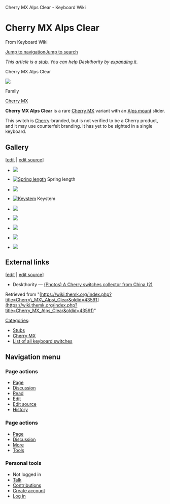 Cherry MX Alps Clear - Keyboard Wiki

Cherry MX Alps Clear
====================

From Keyboard Wiki 

[Jump to navigation](https://wiki.themk.org/index.php/Cherry_MX_Alps_Clear#column-one)[Jump to search](https://wiki.themk.org/index.php/Cherry_MX_Alps_Clear#searchInput)

*This article is a [stub](https://wiki.themk.org/index.php/Deskthority:stub "Deskthority:stub"). You can help Deskthority by [expanding it](https://wiki.themk.org/index.php?title=Cherry_MX_Alps_Clear&action=edit).*

Cherry MX Alps Clear

[![](https://wiki.themk.org/images/thumb/7/79/Cherry_MX_Alps_Clear-cropped.jpg/500px-Cherry_MX_Alps_Clear-cropped.jpg)](https://wiki.themk.org/index.php/File:Cherry_MX_Alps_Clear-cropped.jpg)

Family

[Cherry MX](https://wiki.themk.org/index.php/Cherry_MX "Cherry MX")

**Cherry MX Alps Clear** is a rare [Cherry MX](https://wiki.themk.org/index.php/Cherry_MX "Cherry MX") variant with an [Alps mount](https://wiki.themk.org/index.php/Alps_mount "Alps mount") slider.

This switch is [Cherry](https://wiki.themk.org/index.php/Cherry "Cherry")\-branded, but is not verified to be a Cherry product, and it may use counterfeit branding. It has yet to be sighted in a single keyboard.

Gallery
-------

\[[edit](https://wiki.themk.org/index.php?title=Cherry_MX_Alps_Clear&veaction=edit&section=1 "Edit section: Gallery") | [edit source](https://wiki.themk.org/index.php?title=Cherry_MX_Alps_Clear&action=edit&section=1 "Edit section's source code: Gallery")\]

*   [![](https://wiki.themk.org/images/thumb/8/8d/Cherry_MX_Alps_Clear.jpg/280px-Cherry_MX_Alps_Clear.jpg)](https://wiki.themk.org/index.php/File:Cherry_MX_Alps_Clear.jpg) 
    
*   [![Spring length](https://wiki.themk.org/images/thumb/c/cf/Spring.jpg/482px-Spring.jpg)](https://wiki.themk.org/index.php/File:Spring.jpg "Spring length") Spring length 
*   [![](https://wiki.themk.org/images/thumb/8/8a/Housing_.jpg/280px-Housing_.jpg)](https://wiki.themk.org/index.php/File:Housing_.jpg) 
    
*   [![Keystem](https://wiki.themk.org/images/thumb/1/16/KeyStem.jpg/280px-KeyStem.jpg)](https://wiki.themk.org/index.php/File:KeyStem.jpg "Keystem") Keystem 
*   [![](https://wiki.themk.org/images/thumb/2/21/KeyStem1.jpg/499px-KeyStem1.jpg)](https://wiki.themk.org/index.php/File:KeyStem1.jpg) 
    
*   [![](https://wiki.themk.org/images/thumb/f/f5/KeyStem.2.jpg/499px-KeyStem.2.jpg)](https://wiki.themk.org/index.php/File:KeyStem.2.jpg) 
    
*   [![](https://wiki.themk.org/images/thumb/0/0a/KeyStem.3.jpg/499px-KeyStem.3.jpg)](https://wiki.themk.org/index.php/File:KeyStem.3.jpg) 
    
*   [![](https://wiki.themk.org/images/thumb/3/36/KeyStem.4.jpg/374px-KeyStem.4.jpg)](https://wiki.themk.org/index.php/File:KeyStem.4.jpg) 
    
*   [![](https://wiki.themk.org/images/thumb/2/2e/KeyStem.5.jpg/499px-KeyStem.5.jpg)](https://wiki.themk.org/index.php/File:KeyStem.5.jpg) 
    

External links
--------------

\[[edit](https://wiki.themk.org/index.php?title=Cherry_MX_Alps_Clear&veaction=edit&section=2 "Edit section: External links") | [edit source](https://wiki.themk.org/index.php?title=Cherry_MX_Alps_Clear&action=edit&section=2 "Edit section's source code: External links")\]

*   Deskthority — [(Photos) A Cherry switches collector from China (2)](https://deskthority.net/photos-f62/a-cherry-switches-collector-from-china-2-t18226.html)

Retrieved from "[https://wiki.themk.org/index.php?title=Cherry\_MX\_Alps\_Clear&oldid=43591](https://wiki.themk.org/index.php?title=Cherry_MX_Alps_Clear&oldid=43591)"

[Categories](https://wiki.themk.org/index.php/Special:Categories "Special:Categories"):

*   [Stubs](https://wiki.themk.org/index.php/Category:Stubs "Category:Stubs")
*   [Cherry MX](https://wiki.themk.org/index.php/Category:Cherry_MX "Category:Cherry MX")
*   [List of all keyboard switches](https://wiki.themk.org/index.php/Category:List_of_all_keyboard_switches "Category:List of all keyboard switches")

Navigation menu
---------------

### Page actions

*   [Page](https://wiki.themk.org/index.php/Cherry_MX_Alps_Clear "View the content page [c]")
*   [Discussion](https://wiki.themk.org/index.php?title=Talk:Cherry_MX_Alps_Clear&action=edit&redlink=1 "Discussion about the content page (page does not exist) [t]")
*   [Read](https://wiki.themk.org/index.php/Cherry_MX_Alps_Clear)
*   [Edit](https://wiki.themk.org/index.php?title=Cherry_MX_Alps_Clear&veaction=edit "Edit this page [v]")
*   [Edit source](https://wiki.themk.org/index.php?title=Cherry_MX_Alps_Clear&action=edit "Edit the source code of this page [e]")
*   [History](https://wiki.themk.org/index.php?title=Cherry_MX_Alps_Clear&action=history "Past revisions of this page [h]")

### Page actions

*   [Page](https://wiki.themk.org/index.php/Cherry_MX_Alps_Clear "Page")
*   [Discussion](https://wiki.themk.org/index.php?title=Talk:Cherry_MX_Alps_Clear&action=edit&redlink=1 " (page does not exist)")
*   [More](https://wiki.themk.org/index.php/Cherry_MX_Alps_Clear#p-cactions)
*   [Tools](https://wiki.themk.org/index.php/Cherry_MX_Alps_Clear#p-tb "Tools")

### Personal tools

*   Not logged in
*   [Talk](https://wiki.themk.org/index.php/Special:MyTalk "Discussion about edits from this IP address [n]")
*   [Contributions](https://wiki.themk.org/index.php/Special:MyContributions "A list of edits made from this IP address [y]")
*   [Create account](https://wiki.themk.org/index.php?title=Special:CreateAccount&returnto=Cherry+MX+Alps+Clear "You are encouraged to create an account and log in; however, it is not mandatory")
*   [Log in](https://wiki.themk.org/index.php?title=Special:UserLogin&returnto=Cherry+MX+Alps+Clear "You are encouraged to log in; however, it is not mandatory [o]")

[](https://wiki.themk.org/index.php/Main_Page) [](https://wiki.themk.org/index.php/Cherry_MX_Alps_Clear#sidebar "Jump to navigation")[](https://wiki.themk.org/index.php/Cherry_MX_Alps_Clear#p-personal "user tools")[](https://wiki.themk.org/index.php/Cherry_MX_Alps_Clear#globalWrapper "back to top")